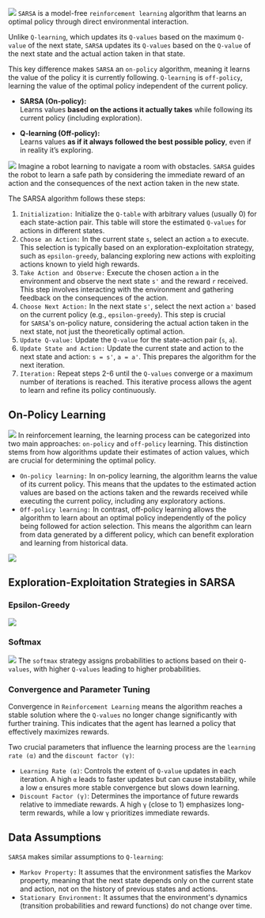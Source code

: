 ![](Pasted%20image%2020250821084212.png)
`SARSA` is a model-free `reinforcement learning` algorithm that learns an optimal policy through direct environmental interaction.

Unlike `Q-learning`, which updates its `Q-values` based on the maximum `Q-value` of the next state, `SARSA` updates its `Q-values` based on the `Q-value` of the next state and the actual action taken in that state.

This key difference makes `SARSA` an `on-policy` algorithm, meaning it learns the value of the policy it is currently following. `Q-learning` is `off-policy`, learning the value of the optimal policy independent of the current policy.

- **SARSA (On-policy):**  
    Learns values **based on the actions it actually takes** while following its current policy (including exploration).
    
- **Q-learning (Off-policy):**  
    Learns values **as if it always followed the best possible policy**, even if in reality it’s exploring.

![](Pasted%20image%2020250821084422.png)
Imagine a robot learning to navigate a room with obstacles. `SARSA` guides the robot to learn a safe path by considering the immediate reward of an action and the consequences of the next action taken in the new state.

The SARSA algorithm follows these steps:

1. `Initialization:` Initialize the `Q-table` with arbitrary values (usually 0) for each state-action pair. This table will store the estimated `Q-values` for actions in different states.
2. `Choose an Action:` In the current state `s`, select an action `a` to execute. This selection is typically based on an exploration-exploitation strategy, such as `epsilon-greedy`, balancing exploring new actions with exploiting actions known to yield high rewards.
3. `Take Action and Observe:` Execute the chosen action `a` in the environment and observe the next state `s'` and the reward `r` received. This step involves interacting with the environment and gathering feedback on the consequences of the action.
4. `Choose Next Action:` In the next state `s'`, select the next action `a'` based on the current policy (e.g., `epsilon-greedy`). This step is crucial for `SARSA`'s on-policy nature, considering the actual action taken in the next state, not just the theoretically optimal action.
5. `Update Q-value:` Update the `Q-value` for the state-action pair (`s`, `a`).
6. `Update State and Action:` Update the current state and action to the next state and action: `s = s'`, `a = a'`. This prepares the algorithm for the next iteration.
7. `Iteration:` Repeat steps 2-6 until the `Q-values` converge or a maximum number of iterations is reached. This iterative process allows the agent to learn and refine its policy continuously.
## On-Policy Learning
![](Pasted%20image%2020250821084508.png)
In reinforcement learning, the learning process can be categorized into two main approaches: `on-policy` and `off-policy` learning. This distinction stems from how algorithms update their estimates of action values, which are crucial for determining the optimal policy.

- `On-policy learning:` In on-policy learning, the algorithm learns the value of its current policy. This means that the updates to the estimated action values are based on the actions taken and the rewards received while executing the current policy, including any exploratory actions.
- `Off-policy learning:` In contrast, off-policy learning allows the algorithm to learn about an optimal policy independently of the policy being followed for action selection. This means the algorithm can learn from data generated by a different policy, which can benefit exploration and learning from historical data.

![](Pasted%20image%2020250821084544.png)

## Exploration-Exploitation Strategies in SARSA
### Epsilon-Greedy
![](Pasted%20image%2020250821084714.png)
### Softmax
![](Pasted%20image%2020250821084731.png)
The `softmax` strategy assigns probabilities to actions based on their `Q-values`, with higher `Q-values` leading to higher probabilities.
### Convergence and Parameter Tuning
Convergence in `Reinforcement Learning` means the algorithm reaches a stable solution where the `Q-values` no longer change significantly with further training. This indicates that the agent has learned a policy that effectively maximizes rewards.

Two crucial parameters that influence the learning process are the `learning rate (α)` and the `discount factor (γ)`:

- `Learning Rate (α)`: Controls the extent of `Q-value` updates in each iteration. A high `α` leads to faster updates but can cause instability, while a low `α` ensures more stable convergence but slows down learning.
- `Discount Factor (γ)`: Determines the importance of future rewards relative to immediate rewards. A high `γ` (close to 1) emphasizes long-term rewards, while a low `γ` prioritizes immediate rewards.
## Data Assumptions
`SARSA` makes similar assumptions to `Q-learning`:

- `Markov Property:` It assumes that the environment satisfies the Markov property, meaning that the next state depends only on the current state and action, not on the history of previous states and actions.
- `Stationary Environment:` It assumes that the environment's dynamics (transition probabilities and reward functions) do not change over time.